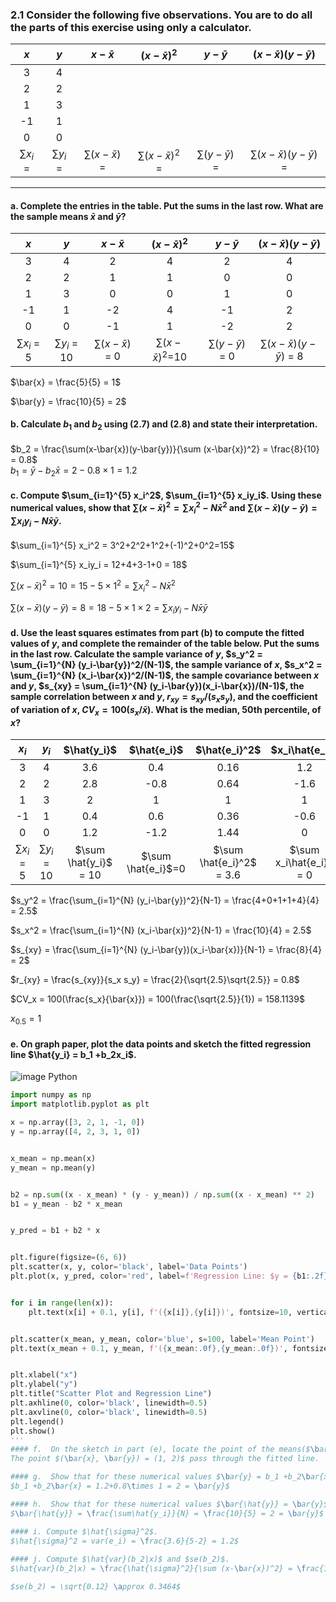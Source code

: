 ### 2.1 Consider the following five observations. You are to do all the parts of this exercise using only a calculator.

| $x$ | $y$ | $x-\bar{x}$ | $(x-\bar{x})^2$ | $y-\bar{y}$ | $(x-\bar{x})(y-\bar{y})$ |
|:---:|:---:|:-----------:|:---------------:|:-----------:|:------------------------:|
| 3   | 4   |             |                 |             |                          |
| 2   | 2   |             |                 |             |                          |
| 1   | 3   |             |                 |             |                          |
| -1  | 1   |             |                 |             |                          |
| 0   | 0   |             |                 |             |                          |
| $\sum x_i$ = | $\sum y_i$ = | $\sum (x-\bar{x})$ = | $\sum (x-\bar{x})^2$ = | $\sum (y-\bar{y})$ =  | $\sum(x-\bar{x})(y-\bar{y})$ = |    

-----
#### a. Complete the entries in the table. Put the sums in the last row. What are the sample means $\bar{x}$ and $\bar{y}$?
| $x$ | $y$ | $x-\bar{x}$ | $(x-\bar{x})^2$ | $y-\bar{y}$ | $(x-\bar{x})(y-\bar{y})$ |
|:---:|:---:|:-----------:|:---------------:|:-----------:|:------------------------:|
| 3   | 4   |2            |4                |2            |4                         |
| 2   | 2   |1            |1                |0            |0                         |
| 1   | 3   |0            |0                |1            |0                         |
| -1  | 1   |-2           |4                |-1           |2                         |
| 0   | 0   |-1           |1                |-2           |2                         |
| $\sum x_i$ = 5 | $\sum y_i$ = 10| $\sum (x-\bar{x})$ = 0| $\sum (x-\bar{x})^2$=10 | $\sum (y-\bar{y})$ = 0 | $\sum(x-\bar{x})(y-\bar{y})$ = 8|

$\bar{x} = \frac{5}{5} = 1$   

$\bar{y} = \frac{10}{5} = 2$

#### b. Calculate $b_1$ and $b_2$ using (2.7) and (2.8) and state their interpretation.
$b_2 = \frac{\sum(x-\bar{x})(y-\bar{y})}{\sum (x-\bar{x})^2} = \frac{8}{10} = 0.8$    
$b_1 = \bar{y} - b_2\bar{x} = 2 - 0.8\times 1 = 1.2$

#### c. Compute $\sum_{i=1}^{5} x_i^2$, $\sum_{i=1}^{5} x_iy_i$. Using these numerical values, show that $\sum (x-\bar{x})^2 = \sum x_i^2 - N\bar{x}^2$ and $\sum(x-\bar{x})(y-\bar{y}) = \sum x_i y_i - N\bar{x}\bar{y}$.
$\sum_{i=1}^{5} x_i^2 = 3^2+2^2+1^2+(-1)^2+0^2=15$     
    
$\sum_{i=1}^{5} x_iy_i = 12+4+3-1+0 = 18$    
    
$\sum (x-\bar{x})^2 = 10 = 15 - 5\times 1^2 = \sum x_i^2 - N\bar{x}^2$    
    
$\sum(x-\bar{x})(y-\bar{y}) = 8 = 18 - 5\times 1\times 2 = \sum x_i y_i - N\bar{x}\bar{y}$
#### d. Use the least squares estimates from part (b) to compute the fitted values of $y$, and complete the remainder of the table below. Put the sums in the last row. Calculate the sample variance of $y$, $s_y^2 = \sum_{i=1}^{N} (y_i-\bar{y})^2/(N-1)$, the sample variance of $x$, $s_x^2 = \sum_{i=1}^{N} (x_i-\bar{x})^2/(N-1)$, the sample covariance between $x$ and $y$, $s_{xy} = \sum_{i=1}^{N} (y_i-\bar{y})(x_i-\bar{x})/(N-1)$, the sample correlation between $x$ and $y$, $r_{xy} = s_{xy}/(s_x s_y)$, and the coefficient of variation of $x$, $CV_x = 100(s_x/\bar{x})$. What is the median, 50th percentile, of $x$?

| $x_i$ | $y_i$ | $\hat{y_i}$ | $\hat{e_i}$ | $\hat{e_i}^2$ | $x_i\hat{e_i}$ |
|:-----:|:-----:|:-----------:|:-----------:|:-------------:|:--------------:|
| 3     | 4     |3.6          |0.4          |0.16           |1.2             |
| 2     | 2     |2.8          |-0.8         |0.64           |-1.6            |
| 1     | 3     |2            |1            |1              |1               |
| -1    | 1     |0.4          |0.6          |0.36           |-0.6            |
| 0     | 0     |1.2          |-1.2         |1.44           |0               |
| $\sum x_i$ = 5 | $\sum y_i$ = 10| $\sum \hat{y_i}$ = 10 | $\sum \hat{e_i}$=0 | $\sum \hat{e_i}^2$ = 3.6 | $\sum x_i\hat{e_i}$ = 0|

$s_y^2 = \frac{\sum_{i=1}^{N} (y_i-\bar{y})^2}{N-1} = \frac{4+0+1+1+4}{4} = 2.5$    
     
$s_x^2 = \frac{\sum_{i=1}^{N} (x_i-\bar{x})^2}{N-1} = \frac{10}{4} = 2.5$  
    
$s_{xy} = \frac{\sum_{i=1}^{N} (y_i-\bar{y})(x_i-\bar{x})}{N-1} = \frac{8}{4} = 2$    
   
$r_{xy} = \frac{s_{xy}}{s_x s_y} = \frac{2}{\sqrt{2.5}\sqrt{2.5}} = 0.8$    
     
$CV_x = 100(\frac{s_x}{\bar{x}}) = 100(\frac{\sqrt{2.5}}{1}) = 158.1139$     

$x_{0.5} = 1$

#### e. On graph paper, plot the data points and sketch the fitted regression line $\hat{y_i} = b_1 +b_2x_i$.
![image](https://github.com/user-attachments/assets/ec8280b4-9cab-4252-9e21-f1aa8f6dd9fb)
Python 
```Python Language
import numpy as np
import matplotlib.pyplot as plt

x = np.array([3, 2, 1, -1, 0])
y = np.array([4, 2, 3, 1, 0])


x_mean = np.mean(x)
y_mean = np.mean(y)


b2 = np.sum((x - x_mean) * (y - y_mean)) / np.sum((x - x_mean) ** 2)
b1 = y_mean - b2 * x_mean


y_pred = b1 + b2 * x


plt.figure(figsize=(6, 6))
plt.scatter(x, y, color='black', label='Data Points')  
plt.plot(x, y_pred, color='red', label=f'Regression Line: $y = {b1:.2f} + {b2:.2f}x$')  


for i in range(len(x)):
    plt.text(x[i] + 0.1, y[i], f'({x[i]},{y[i]})', fontsize=10, verticalalignment='bottom')


plt.scatter(x_mean, y_mean, color='blue', s=100, label='Mean Point')
plt.text(x_mean + 0.1, y_mean, f'({x_mean:.0f},{y_mean:.0f})', fontsize=10, color='blue')


plt.xlabel("x")
plt.ylabel("y")
plt.title("Scatter Plot and Regression Line")
plt.axhline(0, color='black', linewidth=0.5)
plt.axvline(0, color='black', linewidth=0.5)
plt.legend()
plt.show()
'''
#### f.  On the sketch in part (e), locate the point of the means($\bar{x}, \bar{y}$). Does your fitted line pass through that point? If not, go back to the drawing board, literally.
The point $(\bar{x}, \bar{y}) = (1, 2)$ pass through the fitted line.

#### g.  Show that for these numerical values $\bar{y} = b_1 +b_2\bar{x}$.
$b_1 +b_2\bar{x} = 1.2+0.8\times 1 = 2 = \bar{y}$

#### h.  Show that for these numerical values $\bar{\hat{y}} = \bar{y}$, where $\bar{\hat{y}} =\sum \hat{y_i}/N$.
$\bar{\hat{y}} = \frac{\sum\hat{y_i}}{N} = \frac{10}{5} = 2 = \bar{y}$

#### i. Compute $\hat{\sigma}^2$.
$\hat{\sigma}^2 = var(e_i) = \frac{3.6}{5-2} = 1.2$
 
#### j. Compute $\hat{var}(b_2|x)$ and $se(b_2)$.
$\hat{var}(b_2|x) = \frac{\hat{\sigma}^2}{\sum (x-\bar{x})^2} = \frac{1.2}{10} = 0.12$    

$se(b_2) = \sqrt{0.12} \approx 0.3464$

